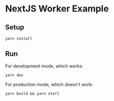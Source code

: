 # NextJS Worker Example

## Setup

    yarn install

## Run

For development mode, which works:

    yarn dev

For production mode, which doesn't work:

    yarn build && yarn start